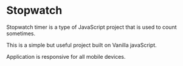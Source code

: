 # Stopwatch

Stopwatch timer is a type of JavaScript project that is used to count sometimes.

This is a simple but useful project built on Vanilla javaScript.

Application is responsive for all mobile devices.
